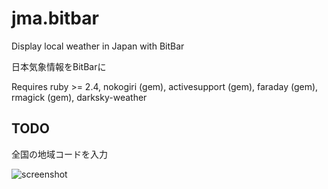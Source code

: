 # jma.bitbar

Display local weather in Japan with BitBar

日本気象情報をBitBarに

Requires ruby >= 2.4, nokogiri (gem), activesupport (gem), faraday (gem), rmagick (gem), darksky-weather

## TODO

全国の地域コードを入力

![screenshot](https://user-images.githubusercontent.com/589440/81513083-46d23900-9315-11ea-8f0e-9d7351007e43.png)
